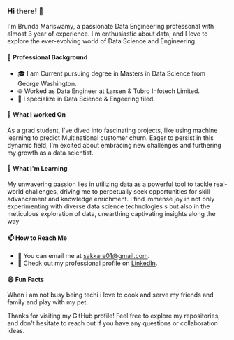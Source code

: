 



### Hi there! 👋

I'm Brunda Mariswamy, a passionate Data Engineering  professonal with almost 3 year of experience. I'm enthusiastic about data, and I love to explore the ever-evolving world of Data Science and Engineering.

#### 💼 Professional Background

- 🎓 I am Current pursuing degree in Masters in Data Science from George Washington.
- 🌐 Worked as Data Engineer  at Larsen  & Tubro Infotech Limited.
- 🚀 I specialize in Data Science & Engeering filed.

#### 🔭 What I worked  On

As a grad student, I've dived into fascinating projects, like using machine learning to predict Multinational customer churn. Eager to persist in this dynamic field, I'm excited about embracing new challenges and furthering my growth as a data scientist.

#### 🌱 What I'm Learning

My unwavering passion lies in utilizing data as a powerful tool to tackle real-world challenges, driving me to perpetually seek opportunities for skill advancement and knowledge enrichment. I find immense joy in not only experimenting with diverse data science technologies s but also in the meticulous exploration of data, unearthing captivating insights along the way

#### 📫 How to Reach Me

- 📧 You can email me at sakkare01@gmail.com.
- 💼 Check out my professional profile on [LinkedIn](https://www.linkedin.com/in/brunda-mariswamy/).

#### 😄 Fun Facts

When i am not busy being techi i love to cook and serve my friends and family and play with my pet.

Thanks for visiting my GitHub profile! Feel free to explore my repositories, and don't hesitate to reach out if you have any questions or collaboration ideas.
